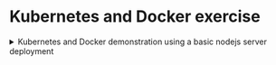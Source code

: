 # Kubernetes and Docker exercise

<details>
  <summary>Kubernetes and Docker demonstration using a basic nodejs server deployment</summary><details>
  <img src="https://github.com/kuluruvineeth/Devops/blob/main/Kubernetes_Docker/screenshots/Screenshot%20from%202021-09-20%2019-02-10.png" name="image1">
  <img src="" name="image-name">
  <img src="image-url" name="image-name">
</details>
